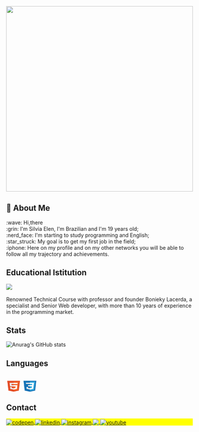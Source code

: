 <img src="https://github.com/SilviaElenDev/SilviaElenDev/assets/129884593/a6e7b258-a857-4d6f-9d73-d330e19e3bfc" height="500" width="100%">

## :dizzy: About Me
 <p>:wave: Hi,there </br>
 :grin: I'm Silvia Elen, I'm Brazilian and I'm 19 years old;</br>
 :nerd_face: I'm starting to study programming and English;</br>
 :star_struck: My goal is to get my first job in the field;</br>
 :iphone: Here on my profile and on my other networks you will be able to follow all my trajectory and achievements.
 <p/>

  


## Educational Istitution

 <img height="30" whidth="40" src="https://b7web.com.br/fullstack/static/media/logo.774c48ad.png">
 <p>Renowned Technical Course with professor and founder Bonieky Lacerda, a specialist and Senior Web developer, with more than 10 years of experience in the programming market.</p>
 
## Stats

![Anurag's GitHub stats](https://github-readme-stats.vercel.app/api?username=SilviaElenDev&show_icons=true&theme=radical)
<br>

## Languages 
<div style="display: inline_block"><br>
  <img align="center" alt="Silvia-HTML" height="30" width="40" src="https://raw.githubusercontent.com/devicons/devicon/master/icons/html5/html5-original.svg">
  <img align="center" alt="Silvia-CSS" height="30" width="40" src="https://raw.githubusercontent.com/devicons/devicon/master/icons/css3/css3-original.svg">
</div>

## Contact

<p align="left" style="background:yellow">
<a href="https://codepen.io/SilviaElenDev" target="_blank">
  <img align="center" src="https://img.shields.io/badge/-SilviaElenDev-05122A?style=flat&logo=codepen" alt="codepen"/>
</a>
<a href="https://linkedin.com/in/silvia-elen-dev-992677271/" target="_blank">
  <img align="center" src="https://img.shields.io/badge/-SilviaElenDev-05122A?style=flat&logo=linkedin" alt="linkedin"/>
</a>
<a href="https://instagram.com/SilviaElenDev" target="_blank">
 <img align="center" src="https://img.shields.io/badge/-SilviaElenDev-05122A?style=flat&logo=instagram" alt="instagram"/>
</a>
<a href="https://www.tiktok.com/@silviaelendev?lang=pt-BR" target="_blank">
 <img align="center" src="https://img.shields.io/badge/-SilviaElenDev-05122A?style=flat&logo=tiktok"youtube"/>
</a>
<a href="https://youtube.com/SilviaElenDev" target="_blank">
 <img align="center" src="https://img.shields.io/badge/-SilviaElenDev-05122A?style=flat&logo=youtube" alt="youtube"/>
</a>
</p>


